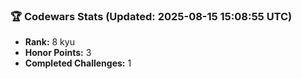 ### 🏆 Codewars Stats (Updated: 2025-08-15 15:08:55 UTC)

- **Rank:** 8 kyu
- **Honor Points:** 3
- **Completed Challenges:** 1
